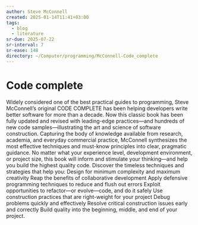 ```yaml
---
author: Steve McConnell
created: 2025-01-14T11:41+03:00
tags:
  - blog
  - literature
sr-due: 2025-07-22
sr-interval: 7
sr-ease: 148
directory: ~/Computer/programming/McConnell-Code_complete
---
```


# Code complete

Widely considered one of the best practical guides to programming, Steve McConnell’s original CODE COMPLETE has been helping developers write better software for more than a decade. Now this classic book has been fully updated and revised with leading-edge practices—and hundreds of new code samples—illustrating the art and science of software construction. Capturing the body of knowledge available from research, academia, and everyday commercial practice, McConnell synthesizes the most effective techniques and must-know principles into clear, pragmatic guidance. No matter what your experience level, development environment, or project size, this book will inform and stimulate your thinking—and help you build the highest quality code. Discover the timeless techniques and strategies that help you: Design for minimum complexity and maximum creativity Reap the benefits of collaborative development Apply defensive programming techniques to reduce and flush out errors Exploit opportunities to refactor—or evolve—code, and do it safely Use construction practices that are right-weight for your project Debug problems quickly and effectively Resolve critical construction issues early and correctly Build quality into the beginning, middle, and end of your project.
